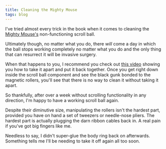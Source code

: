 ```yaml
---
title: Cleaning the Mighty Mouse
tags: blog
---
```


I've tried almost every trick in the book when it comes to cleaning the [Mighty Mouse's](http://www.apple.com/mightymouse/) non-functioning scroll ball.

Ultimately though, no matter what you do, there _will_ come a day in which the ball stops working completely no matter what you do and the only thing that can resurrect it will be invasive surgery.

When that happens to you, I recommend you check out [this video](http://www.veoh.com/videos/v378809PrA5a3pg) showing you how to take it apart and put it back together. Once you get right down inside the scroll ball component and see the black gunk bonded to the magnetic rollers, you'll see that there is no way to clean it without taking it apart.

So thankfully, after over a week without scrolling functionality in any direction, I'm happy to have a working scroll ball again.

Despite their diminutive size, manipulating the rollers isn't the hardest part, provided you have on hand a set of tweezers or needle-nose pliers. The hardest part is actually plugging the darn ribbon cables back in. A real pain if you've got big fingers like me.

Needless to say, I didn't super-glue the body ring back on afterwards. Something tells me I'll be needing to take it off again all too soon.
